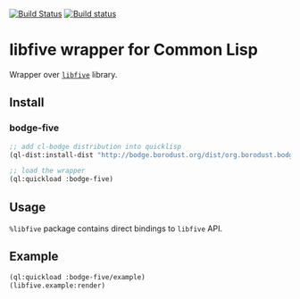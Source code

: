 [![Build Status](https://travis-ci.org/borodust/bodge-five.svg)](https://travis-ci.org/borodust/bodge-five) [![Build status](https://ci.appveyor.com/api/projects/status/gfwaqhm4h4v8mqqu?svg=true)](https://ci.appveyor.com/project/borodust/bodge-five)


# libfive wrapper for Common Lisp

Wrapper over [`libfive`](https://github.com/libfive/libfive) library.

## Install

### bodge-five
```lisp
;; add cl-bodge distribution into quicklisp
(ql-dist:install-dist "http://bodge.borodust.org/dist/org.borodust.bodge.testing.txt")

;; load the wrapper
(ql:quickload :bodge-five)
```

## Usage

`%libfive` package contains direct bindings to `libfive` API.

## Example

```lisp
(ql:quickload :bodge-five/example)
(libfive.example:render)
```
